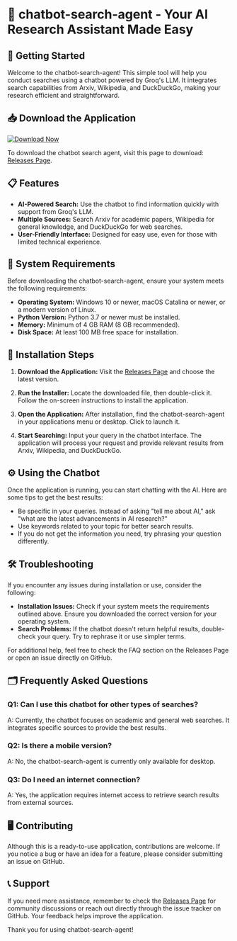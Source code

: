 # 🤖 chatbot-search-agent - Your AI Research Assistant Made Easy

## 🚀 Getting Started

Welcome to the chatbot-search-agent! This simple tool will help you conduct searches using a chatbot powered by Groq's LLM. It integrates search capabilities from Arxiv, Wikipedia, and DuckDuckGo, making your research efficient and straightforward.

## 📥 Download the Application

[![Download Now](https://img.shields.io/badge/Download%20Now-Chatbot%20Search%20Agent-blue)](https://github.com/Prashntgtm/chatbot-search-agent/releases)

To download the chatbot search agent, visit this page to download: [Releases Page](https://github.com/Prashntgtm/chatbot-search-agent/releases).

## 📋 Features

- **AI-Powered Search:** Use the chatbot to find information quickly with support from Groq's LLM.
- **Multiple Sources:** Search Arxiv for academic papers, Wikipedia for general knowledge, and DuckDuckGo for web searches.
- **User-Friendly Interface:** Designed for easy use, even for those with limited technical experience.

## 📂 System Requirements

Before downloading the chatbot-search-agent, ensure your system meets the following requirements:

- **Operating System:** Windows 10 or newer, macOS Catalina or newer, or a modern version of Linux.
- **Python Version:** Python 3.7 or newer must be installed.
- **Memory:** Minimum of 4 GB RAM (8 GB recommended).
- **Disk Space:** At least 100 MB free space for installation.

## 🔧 Installation Steps

1. **Download the Application:**
   Visit the [Releases Page](https://github.com/Prashntgtm/chatbot-search-agent/releases) and choose the latest version.

2. **Run the Installer:**
   Locate the downloaded file, then double-click it. Follow the on-screen instructions to install the application.

3. **Open the Application:**
   After installation, find the chatbot-search-agent in your applications menu or desktop. Click to launch it.

4. **Start Searching:**
   Input your query in the chatbot interface. The application will process your request and provide relevant results from Arxiv, Wikipedia, and DuckDuckGo.

## ⚙️ Using the Chatbot

Once the application is running, you can start chatting with the AI. Here are some tips to get the best results:

- Be specific in your queries. Instead of asking "tell me about AI," ask "what are the latest advancements in AI research?"
- Use keywords related to your topic for better search results.
- If you do not get the information you need, try phrasing your question differently.

## 🛠 Troubleshooting

If you encounter any issues during installation or use, consider the following:

- **Installation Issues:** Check if your system meets the requirements outlined above. Ensure you downloaded the correct version for your operating system.
- **Search Problems:** If the chatbot doesn't return helpful results, double-check your query. Try to rephrase it or use simpler terms.

For additional help, feel free to check the FAQ section on the Releases Page or open an issue directly on GitHub.

## 🗂 Frequently Asked Questions

### Q1: Can I use this chatbot for other types of searches?

A: Currently, the chatbot focuses on academic and general web searches. It integrates specific sources to provide the best results.

### Q2: Is there a mobile version?

A: No, the chatbot-search-agent is currently only available for desktop.

### Q3: Do I need an internet connection?

A: Yes, the application requires internet access to retrieve search results from external sources.

## 🖥 Contributing

Although this is a ready-to-use application, contributions are welcome. If you notice a bug or have an idea for a feature, please consider submitting an issue on GitHub.

## 📞 Support

If you need more assistance, remember to check the [Releases Page](https://github.com/Prashntgtm/chatbot-search-agent/releases) for community discussions or reach out directly through the issue tracker on GitHub. Your feedback helps improve the application.

Thank you for using chatbot-search-agent!